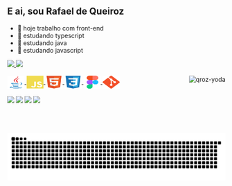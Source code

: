 ## E ai, sou Rafael de Queiroz


- 🔭 hoje trabalho com front-end
- 🌱 estudando typescript
- 🌱 estudando java
- 🌱 estudando javascript
<!-- - 🌱 estudando php -->

<div style="display: flex">
  <a href="https://github.com/qroz">
  <img height="176em" src="https://github-readme-stats.vercel.app/api?username=qrozrafa&show_icons=true&theme=dark&include_all_commits=true&count_private=true"/>
  <img height="178em" src="https://github-readme-stats.vercel.app/api/top-langs/?username=qrozrafa&layout=compact&langs_count=7&theme=dark"/>
</div>
  
  <div style="display: inline_block">
    <br>
  <img align="center" alt="qroz-java" height="30" width="40" src="https://raw.githubusercontent.com/devicons/devicon/master/icons/java/java-original.svg">
  <img align="center" alt="qroz-Js" height="30" width="40" src="https://raw.githubusercontent.com/devicons/devicon/master/icons/javascript/javascript-plain.svg">
  <img align="center" alt="qroz-HTML" height="30" width="40" src="https://raw.githubusercontent.com/devicons/devicon/master/icons/html5/html5-original.svg">
  <img align="center" alt="qroz-CSS" height="30" width="40" src="https://raw.githubusercontent.com/devicons/devicon/master/icons/css3/css3-original.svg">
<!--   <img align="center" alt="qroz-php" height="30" width="40" src="https://raw.githubusercontent.com/devicons/devicon/master/icons/php/php-plain.svg">   -->
  <img align="center" alt="qroz-figma" height="30" width="40" src="https://raw.githubusercontent.com/devicons/devicon/master/icons/figma/figma-original.svg">
  <img align="center" alt="qroz-Csharp" height="30" width="40" src="https://raw.githubusercontent.com/devicons/devicon/master/icons/git/git-original.svg">
  <img align="right"  alt="qroz-yoda" height="132em" src="https://c.tenor.com/gVqz1FcrHD8AAAAd/the-mandalorian-mandalorian.gif">
</div>
    <br>
  <div> 
<!--   <a href="https://www.youtube.com/channel/UC_-uuuZbY0AAt9CViNzvc-Q" target="_blank"><img src="https://img.shields.io/badge/YouTube-FF0000?style=for-the-badge&logo=youtube&logoColor=white" target="_blank"></a> -->
  <a href="https://instagram.com/qrozrafa" target="_blank"><img src="https://img.shields.io/badge/-Instagram-%23E4405F?style=for-the-badge&logo=instagram&logoColor=white" target="_blank"></a>
 	<a href="https://www.twitch.tv/qrozrafa" target="_blank"><img src="https://img.shields.io/badge/Twitch-9146FF?style=for-the-badge&logo=twitch&logoColor=white" target="_blank"></a>
<!--  <a href="https://discord.gg/G9GPg5SA75" target="_blank"><img src="https://img.shields.io/badge/Discord-7289DA?style=for-the-badge&logo=discord&logoColor=white" target="_blank"></a>  -->
  <a href = "mailto:rafael.silva22@estudante.ifms.edu.br"><img src="https://img.shields.io/badge/-Gmail-%23333?style=for-the-badge&logo=gmail&logoColor=white" target="_blank"></a>
  <a href="https://www.linkedin.com/in/rafael-silva-a025b1213" target="_blank"><img src="https://img.shields.io/badge/-LinkedIn-%230077B5?style=for-the-badge&logo=linkedin&logoColor=white" target="_blank"></a> 
 
  ![Snake animation](https://github.com/qrozrafa/qrozrafa/blob/output/github-contribution-grid-snake.svg)
 
</div>
